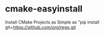 # cmake-easyinstall
Install CMake Projects as Simple as "pip install git+https://github.com/org/rego.git
